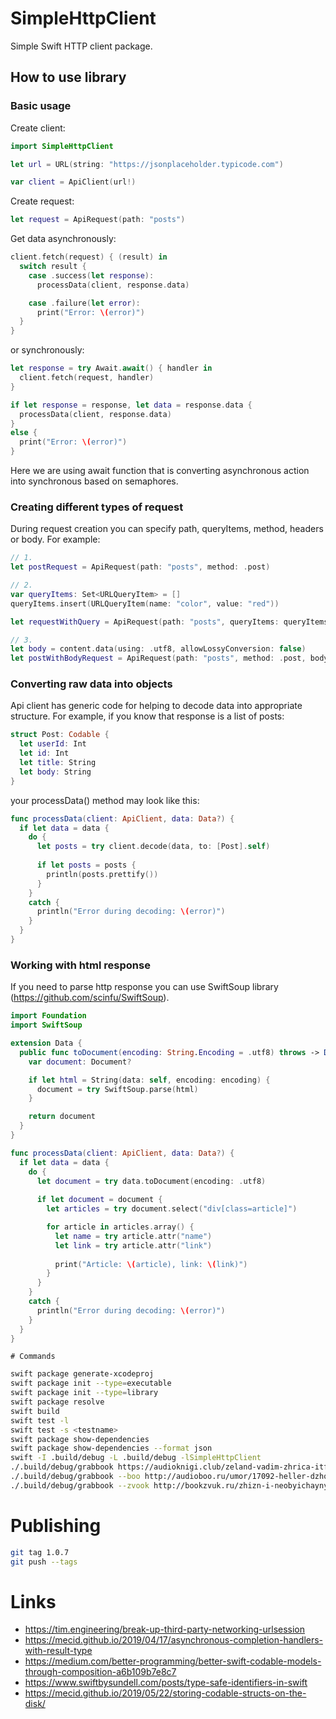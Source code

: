 # SimpleHttpClient

Simple Swift HTTP client package.

## How to use library
    
### Basic usage
        
Create client:
    
```swift
import SimpleHttpClient

let url = URL(string: "https://jsonplaceholder.typicode.com")

var client = ApiClient(url!)
```

Create request:
    
```swift
let request = ApiRequest(path: "posts")
```

Get data asynchronously:

```swift
client.fetch(request) { (result) in
  switch result {
    case .success(let response):
      processData(client, response.data)

    case .failure(let error):
      print("Error: \(error)")
  }
}
```

or synchronously:

```swift
let response = try Await.await() { handler in
  client.fetch(request, handler)
}

if let response = response, let data = response.data {
  processData(client, response.data)
}
else {
  print("Error: \(error)")
}
```    

Here we are using await function that is converting asynchronous action into synchronous
based on semaphores.

### Creating different types of request

During request creation you can specify path, queryItems, method, headers or body. For example:

```swift
// 1.
let postRequest = ApiRequest(path: "posts", method: .post)

// 2.
var queryItems: Set<URLQueryItem> = []
queryItems.insert(URLQueryItem(name: "color", value: "red"))

let requestWithQuery = ApiRequest(path: "posts", queryItems: queryItems)

// 3.
let body = content.data(using: .utf8, allowLossyConversion: false)
let postWithBodyRequest = ApiRequest(path: "posts", method: .post, body: body)
```

### Converting raw data into objects

Api client has generic code for helping to decode data into appropriate structure. For example,
if you know that response is a list of posts:

```swift
struct Post: Codable {
  let userId: Int
  let id: Int
  let title: String
  let body: String
}
```

your processData() method may look like this:

```swift
func processData(client: ApiClient, data: Data?) {
  if let data = data {
    do {
      let posts = try client.decode(data, to: [Post].self)
        
      if let posts = posts {
        println(posts.prettify())
      }
    }
    catch {
      println("Error during decoding: \(error)")
    }
  }
}
```

### Working with html response

If you need to parse http response you can use SwiftSoup library (https://github.com/scinfu/SwiftSoup).

```swift
import Foundation
import SwiftSoup

extension Data {
  public func toDocument(encoding: String.Encoding = .utf8) throws -> Document? {
    var document: Document?

    if let html = String(data: self, encoding: encoding) {
      document = try SwiftSoup.parse(html)
    }

    return document
  }
}

func processData(client: ApiClient, data: Data?) {
  if let data = data {
    do {
      let document = try data.toDocument(encoding: .utf8)
        
      if let document = document {
        let articles = try document.select("div[class=article]")

        for article in articles.array() {
          let name = try article.attr("name")
          let link = try article.attr("link")
  
          print("Article: \(article), link: \(link)")
        }
      }
    }
    catch {
      println("Error during decoding: \(error)")
    }
  }
}
```

    # Commands
    
```sh
swift package generate-xcodeproj
swift package init --type=executable
swift package init --type=library
swift package resolve
swift build
swift test -l
swift test -s <testname>
swift package show-dependencies
swift package show-dependencies --format json
swift -I .build/debug -L .build/debug -lSimpleHttpClient
./.build/debug/grabbook https://audioknigi.club/zeland-vadim-zhrica-itfat
./.build/debug/grabbook --boo http://audioboo.ru/umor/17092-heller-dzhozef-popravka-22.html
./.build/debug/grabbook --zvook http://bookzvuk.ru/zhizn-i-neobyichaynyie-priklyucheniya-soldata-ivana-chonkina-1-litso-neprikosnovennoe-vladimir-voynovich-audiokniga-onlayn/
```

# Publishing

```bash
git tag 1.0.7
git push --tags

```

# Links
    
- https://tim.engineering/break-up-third-party-networking-urlsession
- https://mecid.github.io/2019/04/17/asynchronous-completion-handlers-with-result-type
- https://medium.com/better-programming/better-swift-codable-models-through-composition-a6b109b7e8c7
- https://www.swiftbysundell.com/posts/type-safe-identifiers-in-swift
- https://mecid.github.io/2019/05/22/storing-codable-structs-on-the-disk/
  